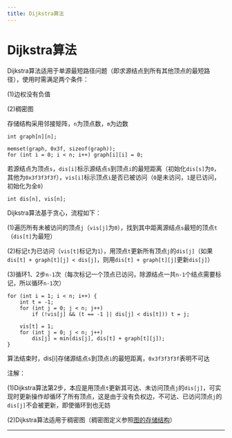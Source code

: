 ```yaml
---
title: Dijkstra算法
---
```


# Dijkstra算法

<script type="text/javascript" src="/include/head.js"></script>

Dijkstra算法适用于单源最短路径问题（即求源结点到所有其他顶点的最短路径），使用时需满足两个条件：

(1)边权没有负值

(2)稠密图

存储结构采用邻接矩阵，`n`为顶点数，`m`为边数

```
int graph[n][n];

memset(graph, 0x3f, sizeof(graph));
for (int i = 0; i < n; i++) graph[i][i] = 0;
```

若源结点为顶点`s`，`dis[i]`标示源结点`s`到顶点`i`的最短距离（初始化`dis[s]`为`0`，其他为`0x3f3f3f3f`），`vis[i]`标示顶点`i`是否已被访问（`0`是未访问，`1`是已访问，初始化为全`0`）

```
int dis[n], vis[n];
```

Dijkstra算法基于贪心，流程如下：

(1)遍历所有未被访问的顶点`j`（`vis[j]`为`0`），找到其中距离源结点`s`最短的顶点`t`（`dis[t]`为最短）

(2)标记`t`为已访问（`vis[t]`标记为`1`），用顶点`t`更新所有顶点`j`的`dis[j]`（如果`dis[t] + graph[t][j] < dis[j]`，则用`dis[t] + graph[t][j]`更新`dis[j]`）

(3)循环1、2步`n-1`次（每次标记一个顶点已访问，除源结点一共`n-1`个结点需要标记，所以循环`n-1`次）

```
for (int i = 1; i < n; i++) {
    int t = -1;
    for (int j = 0; j < n; j++)
        if (!vis[j] && (t == -1 || dis[j] < dis[t])) t = j;

    vis[t] = 1;
    for (int j = 0; j < n; j++)
        dis[j] = min(dis[j], dis[t] + graph[t][j]);
}
```

算法结束时，dis[i]存储源结点`s`到顶点`i`的最短距离，`0x3f3f3f3f`表明不可达

注解：

(1)Dijkstra算法第2步，本应是用顶点`t`更新其可达、未访问顶点`j`的`dis[j]`，可实现时更新操作却循环了所有顶点，这是由于没有负权边，不可达、已访问顶点`j`的`dis[j]`不会被更新，即使循环到也无妨

(2)Dijkstra算法适用于稠密图（稠密图定义参照<a href="https://www.dywan.xyz/note/202103/050001">图的存储结构</a>）

---

<script type="text/javascript" src="/include/tail.js"></script>
